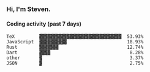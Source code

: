 ### Hi, I'm Steven.

#### Coding activity (past 7 days)
```
TeX         ▓▓▓▓▓▓▓▓▓▓▓▓▓▓▓▓▓▓▓▓▓▓▓▓▓▓▓▓▓▓  53.93%
JavaScript  ▓▓▓▓▓▓▓▓▓▓                      18.93%
Rust        ▓▓▓▓▓▓▓                         12.74%
Dart        ▓▓▓▓                             8.28%
other       ▓                                3.37%
JSON        ▓                                2.75%
```
